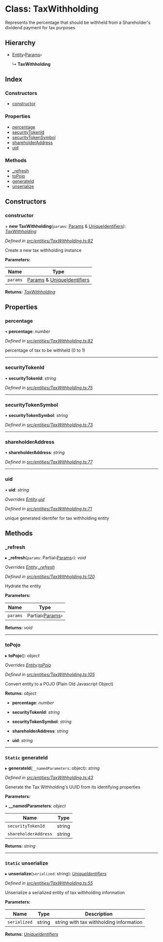 # Class: TaxWithholding

Represents the percentage that should be withheld from a Shareholder's dividend payment for tax purposes

## Hierarchy

- [Entity](_entities_entity_.entity.md)‹[Params](../interfaces/_entities_taxwithholding_.params.md)›

  ↳ **TaxWithholding**

## Index

### Constructors

- [constructor](_entities_taxwithholding_.taxwithholding.md#constructor)

### Properties

- [percentage](_entities_taxwithholding_.taxwithholding.md#percentage)
- [securityTokenId](_entities_taxwithholding_.taxwithholding.md#securitytokenid)
- [securityTokenSymbol](_entities_taxwithholding_.taxwithholding.md#securitytokensymbol)
- [shareholderAddress](_entities_taxwithholding_.taxwithholding.md#shareholderaddress)
- [uid](_entities_taxwithholding_.taxwithholding.md#uid)

### Methods

- [\_refresh](_entities_taxwithholding_.taxwithholding.md#_refresh)
- [toPojo](_entities_taxwithholding_.taxwithholding.md#topojo)
- [generateId](_entities_taxwithholding_.taxwithholding.md#static-generateid)
- [unserialize](_entities_taxwithholding_.taxwithholding.md#static-unserialize)

## Constructors

### constructor

\+ **new TaxWithholding**(`params`: [Params](../interfaces/_entities_taxwithholding_.params.md) & [UniqueIdentifiers](../interfaces/_entities_taxwithholding_.uniqueidentifiers.md)): _[TaxWithholding](_entities_taxwithholding_.taxwithholding.md)_

_Defined in [src/entities/TaxWithholding.ts:82](https://github.com/PolymathNetwork/polymath-sdk/blob/c47ae7a/src/entities/TaxWithholding.ts#L82)_

Create a new tax withholding instance

**Parameters:**

| Name     | Type                                                                                                                                            |
| -------- | ----------------------------------------------------------------------------------------------------------------------------------------------- |
| `params` | [Params](../interfaces/_entities_taxwithholding_.params.md) & [UniqueIdentifiers](../interfaces/_entities_taxwithholding_.uniqueidentifiers.md) |

**Returns:** _[TaxWithholding](_entities_taxwithholding_.taxwithholding.md)_

## Properties

### percentage

• **percentage**: _number_

_Defined in [src/entities/TaxWithholding.ts:82](https://github.com/PolymathNetwork/polymath-sdk/blob/c47ae7a/src/entities/TaxWithholding.ts#L82)_

percentage of tax to be withheld (0 to 1)

---

### securityTokenId

• **securityTokenId**: _string_

_Defined in [src/entities/TaxWithholding.ts:75](https://github.com/PolymathNetwork/polymath-sdk/blob/c47ae7a/src/entities/TaxWithholding.ts#L75)_

---

### securityTokenSymbol

• **securityTokenSymbol**: _string_

_Defined in [src/entities/TaxWithholding.ts:73](https://github.com/PolymathNetwork/polymath-sdk/blob/c47ae7a/src/entities/TaxWithholding.ts#L73)_

---

### shareholderAddress

• **shareholderAddress**: _string_

_Defined in [src/entities/TaxWithholding.ts:77](https://github.com/PolymathNetwork/polymath-sdk/blob/c47ae7a/src/entities/TaxWithholding.ts#L77)_

---

### uid

• **uid**: _string_

_Overrides [Entity](_entities_entity_.entity.md).[uid](_entities_entity_.entity.md#abstract-uid)_

_Defined in [src/entities/TaxWithholding.ts:71](https://github.com/PolymathNetwork/polymath-sdk/blob/c47ae7a/src/entities/TaxWithholding.ts#L71)_

unique generated identifer for tax withholding entity

## Methods

### \_refresh

▸ **\_refresh**(`params`: Partial‹[Params](../interfaces/_entities_taxwithholding_.params.md)›): _void_

_Overrides [Entity](_entities_entity_.entity.md).[\_refresh](_entities_entity_.entity.md#abstract-_refresh)_

_Defined in [src/entities/TaxWithholding.ts:120](https://github.com/PolymathNetwork/polymath-sdk/blob/c47ae7a/src/entities/TaxWithholding.ts#L120)_

Hydrate the entity

**Parameters:**

| Name     | Type                                                                 |
| -------- | -------------------------------------------------------------------- |
| `params` | Partial‹[Params](../interfaces/_entities_taxwithholding_.params.md)› |

**Returns:** _void_

---

### toPojo

▸ **toPojo**(): _object_

_Overrides [Entity](_entities_entity_.entity.md).[toPojo](_entities_entity_.entity.md#abstract-topojo)_

_Defined in [src/entities/TaxWithholding.ts:105](https://github.com/PolymathNetwork/polymath-sdk/blob/c47ae7a/src/entities/TaxWithholding.ts#L105)_

Convert entity to a POJO (Plain Old Javascript Object)

**Returns:** _object_

- **percentage**: _number_

- **securityTokenId**: _string_

- **securityTokenSymbol**: _string_

- **shareholderAddress**: _string_

- **uid**: _string_

---

### `Static` generateId

▸ **generateId**(`__namedParameters`: object): _string_

_Defined in [src/entities/TaxWithholding.ts:43](https://github.com/PolymathNetwork/polymath-sdk/blob/c47ae7a/src/entities/TaxWithholding.ts#L43)_

Generate the Tax Withholding's UUID from its identifying properties

**Parameters:**

▪ **\_\_namedParameters**: _object_

| Name                 | Type   |
| -------------------- | ------ |
| `securityTokenId`    | string |
| `shareholderAddress` | string |

**Returns:** _string_

---

### `Static` unserialize

▸ **unserialize**(`serialized`: string): _[UniqueIdentifiers](../interfaces/_entities_taxwithholding_.uniqueidentifiers.md)_

_Defined in [src/entities/TaxWithholding.ts:55](https://github.com/PolymathNetwork/polymath-sdk/blob/c47ae7a/src/entities/TaxWithholding.ts#L55)_

Unserialize a serialized entity of tax withholding information

**Parameters:**

| Name         | Type   | Description                             |
| ------------ | ------ | --------------------------------------- |
| `serialized` | string | string with tax withholding information |

**Returns:** _[UniqueIdentifiers](../interfaces/_entities_taxwithholding_.uniqueidentifiers.md)_
